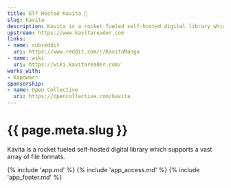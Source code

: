 ```yaml
---
title: Elf Hosted Kavita 🧝
slug: Kavita
description: Kavita is a rocket fueled self-hosted digital library which supports a vast array of file formats
upstream: https://www.kavitareader.com
links:
- name: subreddit
  uri: https://www.reddit.com/r/KavitaManga
- name: wiki
  uri: https://wiki.kavitareader.com/
works_with:
- Kapowarr
sponsorship: 
- name: Open Collective
  uri: https://opencollective.com/kavita
---
```


# {{ page.meta.slug }}

Kavita is a rocket fueled self-hosted digital library which supports a vast array of file formats.

{% include 'app.md' %}
{% include 'app_access.md' %}
{% include 'app_footer.md' %}